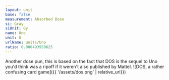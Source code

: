 ```yaml
---
layout: unit
base: false
measurement: Absorbed Dose
si: Gray
siUnit: Gy
name: Uno
unit: U
urlName: units/Uno
ratio: 0.000493950625
---
```


Another dose pun, this is based on the fact that DOS is the sequel to Uno you'd think was a ripoff if it weren't also published by Mattel.
![DOS, a rather confusing card game]({{ '/assets/dos.png' | relative_url}})